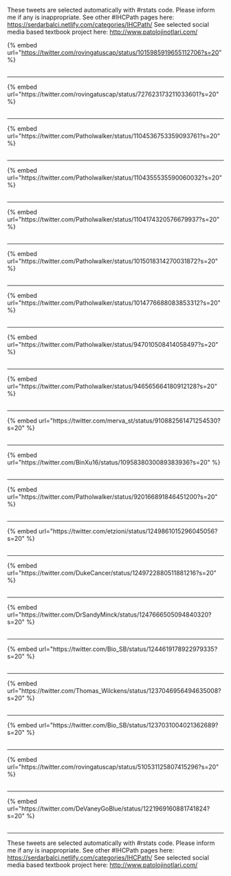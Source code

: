 

These tweets are selected automatically with #rstats code. Please inform me if any is inappropriate.
See other #IHCPath pages here: https://serdarbalci.netlify.com/categories/IHCPath/ 
See selected social media based textbook project here: http://www.patolojinotlari.com/

{% embed url="https://twitter.com/rovingatuscap/status/1015985919655112706?s=20" %}<br>
<br>
<hr>
{% embed url="https://twitter.com/rovingatuscap/status/727623173211033601?s=20" %}<br>
<br>
<hr>
{% embed url="https://twitter.com/Patholwalker/status/1104536753359093761?s=20" %}<br>
<br>
<hr>
{% embed url="https://twitter.com/Patholwalker/status/1104355535590060032?s=20" %}<br>
<br>
<hr>
{% embed url="https://twitter.com/Patholwalker/status/1104174320576679937?s=20" %}<br>
<br>
<hr>
{% embed url="https://twitter.com/Patholwalker/status/1015018314270031872?s=20" %}<br>
<br>
<hr>
{% embed url="https://twitter.com/Patholwalker/status/1014776688083853312?s=20" %}<br>
<br>
<hr>
{% embed url="https://twitter.com/Patholwalker/status/947010508414058497?s=20" %}<br>
<br>
<hr>
{% embed url="https://twitter.com/Patholwalker/status/946565664180912128?s=20" %}<br>
<br>
<hr>
{% embed url="https://twitter.com/merva_st/status/910882561471254530?s=20" %}<br>
<br>
<hr>
{% embed url="https://twitter.com/BinXu16/status/1095838030089383936?s=20" %}<br>
<br>
<hr>
{% embed url="https://twitter.com/Patholwalker/status/920166891846451200?s=20" %}<br>
<br>
<hr>
{% embed url="https://twitter.com/etzioni/status/1249861015296045056?s=20" %}<br>
<br>
<hr>
{% embed url="https://twitter.com/DukeCancer/status/1249722880511881216?s=20" %}<br>
<br>
<hr>
{% embed url="https://twitter.com/DrSandyMinck/status/1247666505094840320?s=20" %}<br>
<br>
<hr>
{% embed url="https://twitter.com/Bio_SB/status/1244619178922979335?s=20" %}<br>
<br>
<hr>
{% embed url="https://twitter.com/Thomas_Wilckens/status/1237046956494635008?s=20" %}<br>
<br>
<hr>
{% embed url="https://twitter.com/Bio_SB/status/1237031004021362689?s=20" %}<br>
<br>
<hr>
{% embed url="https://twitter.com/rovingatuscap/status/510531125807415296?s=20" %}<br>
<br>
<hr>
{% embed url="https://twitter.com/DeVaneyGoBlue/status/1221969160881741824?s=20" %}<br>
<br>
<hr>


These tweets are selected automatically with #rstats code. Please inform me if any is inappropriate.
See other #IHCPath pages here: https://serdarbalci.netlify.com/categories/IHCPath/ 
See selected social media based textbook project here: http://www.patolojinotlari.com/

